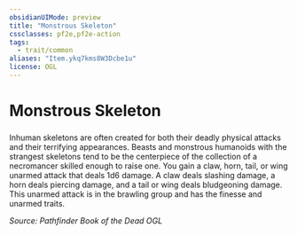 ```yaml
---
obsidianUIMode: preview
title: "Monstrous Skeleton"
cssclasses: pf2e,pf2e-action
tags:
  - trait/common
aliases: "Item.ykq7kms8W3Dcbe1u"
license: OGL
---
```

# Monstrous Skeleton

### 






Inhuman skeletons are often created for both their deadly physical attacks and their terrifying appearances. Beasts and monstrous humanoids with the strangest skeletons tend to be the centerpiece of the collection of a necromancer skilled enough to raise one. You gain a claw, horn, tail, or wing unarmed attack that deals 1d6 damage. A claw deals slashing damage, a horn deals piercing damage, and a tail or wing deals bludgeoning damage. This unarmed attack is in the brawling group and has the finesse and unarmed traits.

*Source: Pathfinder Book of the Dead*
*OGL*